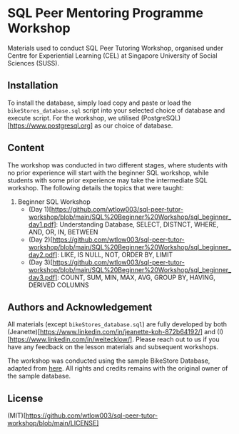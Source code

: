 # SQL Peer Mentoring Programme Workshop
Materials used to conduct SQL Peer Tutoring Workshop, organised under Centre for Experiential Learning (CEL) at Singapore University of Social Sciences (SUSS).

## Installation
To install the database, simply load copy and paste or load the `bikeStores_database.sql` script into your selected choice
of database and execute script. For the workshop, we utilised (PostgreSQL)[https://www.postgresql.org] as our choice of database.

## Content
The workshop was conducted in two different stages, where students with no prior experience will start with the beginner SQL workshop, while students with some prior experience may take the intermediate SQL workshop. The following details the topics that were taught:

1. Beginner SQL Workshop
    - (Day 1)[https://github.com/wtlow003/sql-peer-tutor-workshop/blob/main/SQL%20Beginner%20Workshop/sql_beginner_day1.pdf]: Understanding Database, SELECT, DISTNCT, WHERE, AND, OR, IN, BETWEEN
    - (Day 2)[https://github.com/wtlow003/sql-peer-tutor-workshop/blob/main/SQL%20Beginner%20Workshop/sql_beginner_day2.pdf]: LIKE, IS NULL, NOT, ORDER BY, LIMIT
    - (Day 3)[https://github.com/wtlow003/sql-peer-tutor-workshop/blob/main/SQL%20Beginner%20Workshop/sql_beginner_day3.pdf]: COUNT, SUM, MIN, MAX, AVG, GROUP BY, HAVING, DERIVED COLUMNS


## Authors and Acknowledgement
All materials (except `bikeStores_database.sql`) are fully developed by both (Jeanette)[https://www.linkedin.com/in/jeanette-koh-872b64192/] and (I)[https://www.linkedin.com/in/weitecklow/]. Please reach out to us if you have any feedback on the lesson materials and subsequent workshops.

The workshop was conducted using the sample BikeStore Database, adapted from [here](https://www.sqlservertutorial.net/sql-server-sample-database/). All rights and credits remains with the original owner of the sample database.


## License
(MIT)[https://github.com/wtlow003/sql-peer-tutor-workshop/blob/main/LICENSE]
